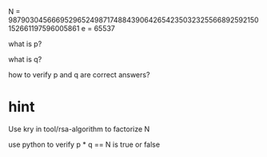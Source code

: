 N = 98790304566695296524987174884390642654235032325566892592150152661197596005861 e = 65537

what is p?

what is q?


how to verify p and q are correct answers?

# hint

Use kry in tool/rsa-algorithm to factorize N

use python to verify p * q == N is true or false
